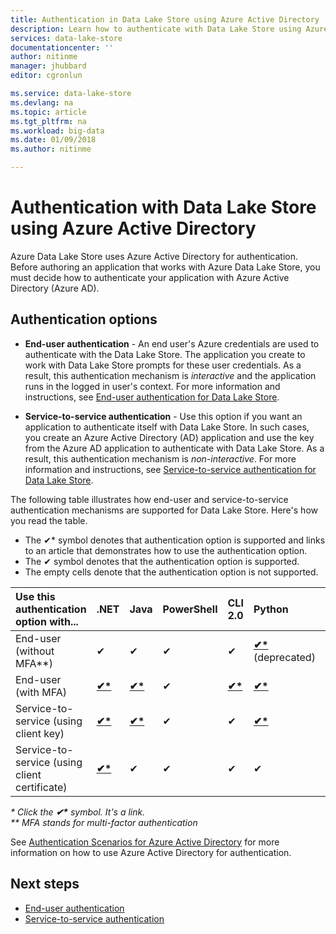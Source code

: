 ```yaml
---
title: Authentication in Data Lake Store using Azure Active Directory | Microsoft Docs
description: Learn how to authenticate with Data Lake Store using Azure Active Directory
services: data-lake-store
documentationcenter: ''
author: nitinme
manager: jhubbard
editor: cgronlun

ms.service: data-lake-store
ms.devlang: na
ms.topic: article
ms.tgt_pltfrm: na
ms.workload: big-data
ms.date: 01/09/2018
ms.author: nitinme

---
```

# Authentication with Data Lake Store using Azure Active Directory

Azure Data Lake Store uses Azure Active Directory for authentication. Before authoring an application that works with Azure Data Lake Store, you must decide how to authenticate your application with Azure Active Directory (Azure AD). 

## Authentication options

* **End-user authentication** - An end user's Azure credentials are used to authenticate with the Data Lake Store. The application you create to work with Data Lake Store prompts for these user credentials. As a result, this authentication mechanism is *interactive* and the application runs in the logged in user's context. For more information and instructions, see [End-user authentication for Data Lake Store](data-lake-store-end-user-authenticate-using-active-directory.md).

* **Service-to-service authentication** - Use this option if you want an application to authenticate itself with Data Lake Store. In such cases, you create an Azure Active Directory (AD) application and use the key from the Azure AD application to authenticate with Data Lake Store. As a result, this authentication mechanism is *non-interactive*. For more information and instructions, see [Service-to-service authentication for Data Lake Store](data-lake-store-service-to-service-authenticate-using-active-directory.md).

The following table illustrates how end-user and service-to-service authentication mechanisms are supported for Data Lake Store. Here's how you read the table.

* The ✔* symbol denotes that authentication option is supported and links to an article that demonstrates how to use the authentication option. 
* The ✔ symbol denotes that the authentication option is supported. 
* The empty cells denote that the authentication option is not supported.


|Use this authentication option with...                   |.NET         |Java     |PowerShell |CLI 2.0 | Python   |REST     |
|:---------------------------------------------|:------------|:--------|:----------|:-------------|:---------|:--------|
|End-user (without MFA**)                        |   ✔ |    ✔    |    ✔      |       ✔      |    **[✔*](data-lake-store-end-user-authenticate-python.md#end-user-authentication-without-multi-factor-authentication)**(deprecated)     |    **[✔*](data-lake-store-end-user-authenticate-rest-api.md)**    |
|End-user (with MFA)                           |    **[✔*](data-lake-store-end-user-authenticate-net-sdk.md)**        |    **[✔*](data-lake-store-end-user-authenticate-java-sdk.md)**     |    ✔      |       **[✔*](data-lake-store-get-started-cli-2.0.md)**      |    **[✔*](data-lake-store-end-user-authenticate-python.md#end-user-authentication-with-multi-factor-authentication)**     |    ✔    |
|Service-to-service (using client key)         |    **[✔*](data-lake-store-service-to-service-authenticate-net-sdk.md#service-to-service-authentication-with-client-secret)** |    **[✔*](data-lake-store-service-to-service-authenticate-java.md)**    |    ✔      |       ✔      |    **[✔*](data-lake-store-service-to-service-authenticate-python.md#service-to-service-authentication-with-client-secret-for-account-management)**     |    **[✔*](data-lake-store-service-to-service-authenticate-rest-api.md)**    |
|Service-to-service (using client certificate) |    **[✔*](data-lake-store-service-to-service-authenticate-net-sdk.md#service-to-service-authentication-with-certificate)**        |    ✔    |    ✔      |       ✔      |    ✔     |    ✔    |

<i>* Click the <b>✔\*</b> symbol. It's a link.</i><br>
<i>** MFA stands for multi-factor authentication</i>

See  [Authentication Scenarios for Azure Active Directory](../active-directory/develop/active-directory-authentication-scenarios.md) for more information on how to use Azure Active Directory for authentication.

## Next steps

* [End-user authentication](data-lake-store-end-user-authenticate-using-active-directory.md)
* [Service-to-service authentication](data-lake-store-service-to-service-authenticate-using-active-directory.md)


